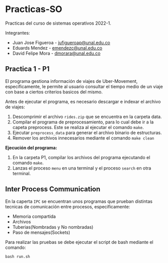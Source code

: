 # Practicas-SO


Practicas del curso de sistemas operativos 2022-1.

Integrantes:
- Juan Jose Figueroa - jufigueroap@unal.edu.co
- Eduards Mendez - emendezc@unal.edu.co
- David Felipe Mora - dmorara@unal.edu.co

## **Practica 1 - P1**

El programa gestiona información de viajes de Uber-Movement, especificamente, le permite al usuario consultar el tiempo medio de un viaje 
con base a ciertos criterios basicos del mismo.

Antes de ejecutar el programa, es necesario descargar e indexar el archivo de viajes:

1. Descomprimir el archivo `rides.zip` que se encuentra en la carpeta data.
2. Compilar el programa de preprocesamiento, para lo cual debe ir a la capeta preprocess. Este se realiza al ejecutar el comando `make`.
3. Ejecutar `preprocess_data` para generar el archivo binario de estructuras.
4. Remover los archivos innecesarios mediante el comando `make clean`

**Ejecución del programa:**

1. En la carpeta P1, compilar los archivos del programa ejecutando el comando `make`.
2. Lanzas el proceso `menu` en una terminal y el proceso `search` en otra terminal.


## **Inter Process Communication**

En la caperta `IPC` se encuentran unos programas que prueban distintas tecnicas de comunicación entre procesos, especificamente:
- Memoria compartida
- Archivos
- Tuberias(Nombradas y No nombradas)
- Paso de mensajes(Sockets)

Para realizar las pruebas se debe ejecutar el script de bash mediante el comando:

`bash run.sh`